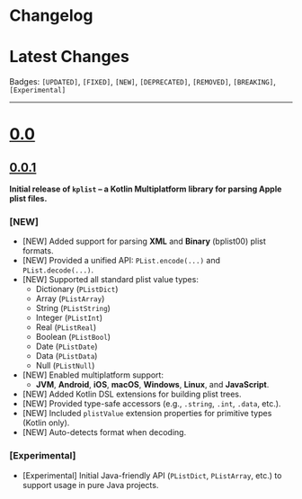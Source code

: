 # Changelog

# Latest Changes

Badges: `[UPDATED]`, `[FIXED]`, `[NEW]`, `[DEPRECATED]`, `[REMOVED]`, `[BREAKING]`, `[Experimental]`

---

# [0.0]()

## [0.0.1]()

**Initial release of `kplist` – a Kotlin Multiplatform library for parsing Apple plist files.**

### [NEW]

- [NEW] Added support for parsing **XML** and **Binary** (bplist00) plist formats.
- [NEW] Provided a unified API: `PList.encode(...)` and `PList.decode(...)`.
- [NEW] Supported all standard plist value types:
    - Dictionary (`PListDict`)
    - Array (`PListArray`)
    - String (`PListString`)
    - Integer (`PListInt`)
    - Real (`PListReal`)
    - Boolean (`PListBool`)
    - Date (`PListDate`)
    - Data (`PListData`)
    - Null (`PListNull`)
- [NEW] Enabled multiplatform support:
    - **JVM**, **Android**, **iOS**, **macOS**, **Windows**, **Linux**, and **JavaScript**.
- [NEW] Added Kotlin DSL extensions for building plist trees.
- [NEW] Provided type-safe accessors (e.g., `.string`, `.int`, `.data`, etc.).
- [NEW] Included `plistValue` extension properties for primitive types (Kotlin only).
- [NEW] Auto-detects format when decoding.

### [Experimental]

- [Experimental] Initial Java-friendly API (`PListDict`, `PListArray`, etc.) to support usage in pure Java projects.
